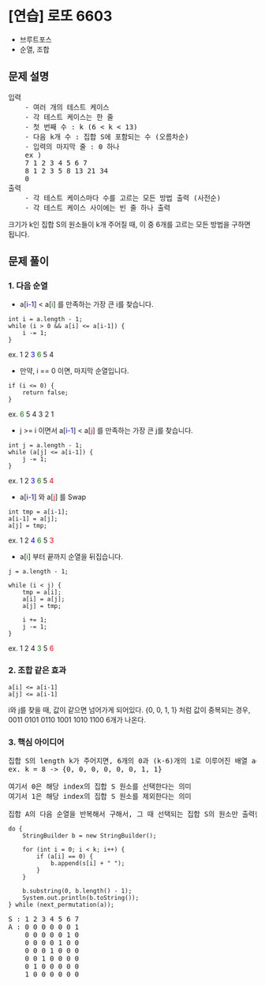# [연습] 로또 6603

* 브루트포스
* 순열, 조합

## 문제 설명

<pre>
입력 
    - 여러 개의 테스트 케이스
    - 각 테스트 케이스는 한 줄
    - 첫 번째 수 : k (6 < k < 13)
    - 다음 k개 수 : 집합 S에 포함되는 수 (오름차순)
    - 입력의 마지막 줄 : 0 하나
    ex )
    7 1 2 3 4 5 6 7
    8 1 2 3 5 8 13 21 34
    0 
출력
    - 각 테스트 케이스마다 수를 고르는 모든 방법 출력 (사전순)
    - 각 테스트 케이스 사이에는 빈 줄 하나 출력 
</pre>

크기가 k인 집합 S의 원소들이 k개 주어질 때, 이 중 6개를 고르는 모든 방법을 구하면 됩니다.

## 문제 풀이

### 1. 다음 순열

* a[<span style="color:blue">i-1</span>] < a[<span style="color:green">i</span>] 를 만족하는 가장 큰 i를 찾습니다.
~~~
int i = a.length - 1;
while (i > 0 && a[i] <= a[i-1]) {
    i -= 1;
}
~~~
ex. 1 2 <span style="color:blue">3</span> <span style="color:green">6</span> 5 4

* 만약, i == 0 이면, 마지막 순열입니다.
~~~
if (i <= 0) {
    return false;
}
~~~
ex. <span style="color:green">6</span> 5 4 3 2 1

* j >= i 이면서 a[<span style="color:blue">i-1</span>] < a[<span style="color:red">j</span>] 를 만족하는 가장 큰 j를 찾습니다.
~~~
int j = a.length - 1;
while (a[j] <= a[i-1]) {
    j -= 1;
}
~~~
ex. 1 2 <span style="color:blue">3</span> <span style="color:green">6</span> 5 <span style="color:red">4</span>

* a[<span style="color:blue">i-1</span>] 와 a[<span style="color:red">j</span>] 를 Swap
~~~
int tmp = a[i-1];
a[i-1] = a[j];
a[j] = tmp;
~~~
ex. 1 2 <span style="color:blue">4</span> <span style="color:green">6</span> 5 <span style="color:red">3</span>

* a[<span style="color:green">i</span>] 부터 끝까지 순열을 뒤집습니다.
~~~
j = a.length - 1;

while (i < j) {
    tmp = a[i];
    a[i] = a[j];
    a[j] = tmp;

    i += 1;
    j -= 1;
}
~~~
ex. 1 2 4 <span style="color:green">3</span> 5 <span style="color:red">6</span>

### 2. 조합 같은 효과

~~~
a[i] <= a[i-1]
a[j] <= a[i-1]
~~~
i와 j를 찾을 때, 값이 같으면 넘어가게 되어있다.
{0, 0, 1, 1} 처럼 값이 중복되는 경우, 0011 0101 0110 1001 1010 1100 6개가 나온다.

### 3. 핵심 아이디어
<pre>
집합 S의 length k가 주어지면, 6개의 0과 (k-6)개의 1로 이루어진 배열 a를 만든다.
ex. k = 8 -> {0, 0, 0, 0, 0, 0, 1, 1}

여기서 0은 해당 index의 집합 S 원소를 선택한다는 의미
여기서 1은 해당 index의 집합 S 원소를 제외한다는 의미

집합 A의 다음 순열을 반복해서 구해서, 그 때 선택되는 집합 S의 원소만 출력한다.
</pre>
~~~
do {
    StringBuilder b = new StringBuilder();

    for (int i = 0; i < k; i++) {
        if (a[i] == 0) {
            b.append(s[i] + " ");
        }
    }

    b.substring(0, b.length() - 1);
    System.out.println(b.toString());
} while (next_permutation(a));
~~~
<pre>
S : 1 2 3 4 5 6 7
A : 0 0 0 0 0 0 1
    0 0 0 0 0 1 0
    0 0 0 0 1 0 0
    0 0 0 1 0 0 0
    0 0 1 0 0 0 0
    0 1 0 0 0 0 0
    1 0 0 0 0 0 0
</pre>


